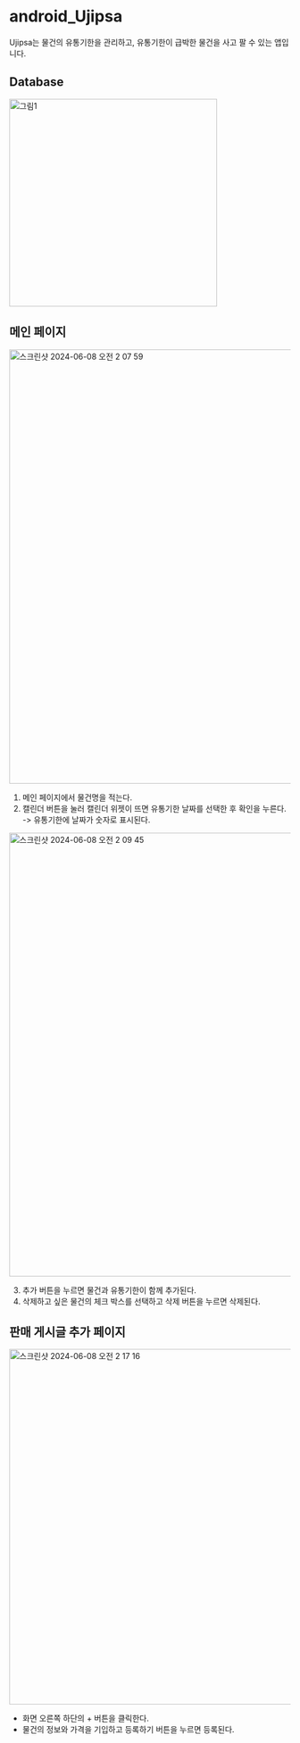 # android_Ujipsa
Ujipsa는 물건의 유통기한을 관리하고, 유통기한이 급박한 물건을 사고 팔 수 있는 앱입니다.

## Database
<img width="372" alt="그림1" src="https://github.com/yerimming/android_Ujipsa/assets/120501910/fa2a4494-cd80-4281-a29f-9828d8d195fe">

## 메인 페이지
<img width="778" alt="스크린샷 2024-06-08 오전 2 07 59" src="https://github.com/yerimming/android_Ujipsa/assets/120501910/c8988027-8e97-47e2-8625-35e33fff5af1">

1. 메인 페이지에서 물건명을 적는다.      
2. 캘린더 버튼을 눌러 캘린더 위젯이 뜨면 유통기한 날짜를 선택한 후 확인을 누른다.     
-> 유통기한에 날짜가 숫자로 표시된다.

   
<img width="795" alt="스크린샷 2024-06-08 오전 2 09 45" src="https://github.com/yerimming/android_Ujipsa/assets/120501910/9aad7c91-3a19-44e1-81f2-1b2fa1684ceb">

3. 추가 버튼을 누르면 물건과 유통기한이 함께 추가된다.   
4. 삭제하고 싶은 물건의 체크 박스를 선택하고 삭제 버튼을 누르면 삭제된다.

## 판매 게시글 추가 페이지
<img width="637" alt="스크린샷 2024-06-08 오전 2 17 16" src="https://github.com/yerimming/android_Ujipsa/assets/120501910/9323b142-ea40-49c2-a23a-b34a3462fee9">

- 화면 오른쪽 하단의 + 버튼을 클릭한다.
- 물건의 정보와 가격을 기입하고 등록하기 버튼을 누르면 등록된다.
  
